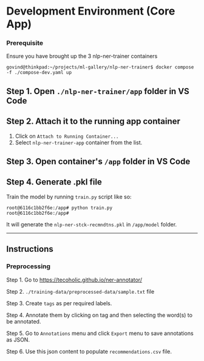 # Development Environment (Core App)

### Prerequisite

Ensure you have brought up the 3 nlp-ner-trainer containers
```
govind@thinkpad:~/projects/ml-gallery/nlp-ner-trainer$ docker compose -f ./compose-dev.yaml up
```

## Step 1. Open `./nlp-ner-trainer/app` folder in VS Code

## Step 2. Attach it to the running app container

1. Click on `Attach to Running Container...`
2. Select `nlp-ner-trainer-app` container from the list.

## Step 3. Open container's `/app` folder in VS Code

## Step 4. Generate .pkl file

Train the model by running `train.py` script like so:
```
root@6116c1bb2f6e:/app# python train.py
root@6116c1bb2f6e:/app# 
```

It will generate the `nlp-ner-stck-recmndtns.pkl` in `/app/model` folder.

---

## Instructions

### Preprocessing

Step 1. Go to https://tecoholic.github.io/ner-annotator/

Step 2. `./training-data/preprocessed-data/sample.txt` file

Step 3. Create `tags` as per required labels.

Step 4. Annotate them by clicking on tag and then selecting the word(s) to be annotated.

Step 5. Go to `Annotations` menu and click `Export` menu to save annotations as JSON.

Step 6. Use this json content to populate `recommendations.csv` file.